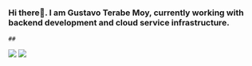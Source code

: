 ### Hi there👋. I am Gustavo Terabe Moy, currently working with backend development and cloud service infrastructure.

    ##
 
<div> 
  <a href = "gustavoterabe@gmail.com"><img src="https://img.shields.io/badge/-Gmail-%23333?style=for-the-badge&logo=gmail&logoColor=white" target="_blank"></a>
  <a href="https://www.linkedin.com/in/gustavo-terabe-moy-b0b925152/" target="_blank"><img src="https://img.shields.io/badge/-LinkedIn-%230077B5?style=for-the-badge&logo=linkedin&logoColor=white" target="_blank"></a> 
</div>

